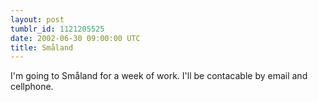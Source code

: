 ```yaml
---
layout: post
tumblr_id: 1121205525
date: 2002-06-30 09:00:00 UTC
title: Småland
---
```


I'm going to Småland for a week of work. I'll be contacable by email and cellphone.
